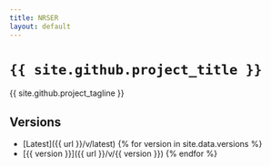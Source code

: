 ```yaml
---
title: NRSER
layout: default
---
```


`{{ site.github.project_title }}`
=============================================================================

{{ site.github.project_tagline }}

Versions
-----------------------------------------------------------------------------

-   [Latest]({{ url }}/v/latest)
{% for version in site.data.versions %}
-   [{{ version }}]({{ url }}/v/{{ version }})
{% endfor %}
